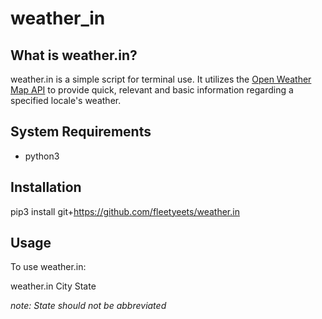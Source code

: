 # weather_in

## What is weather.in?

weather.in is a simple script for terminal use.  It utilizes the <a href = "https://openweathermap.org/current">Open Weather Map API</a> to provide quick, relevant and basic information regarding a specified locale's weather.

## System Requirements

* python3

## Installation

pip3 install git+https://github.com/fleetyeets/weather.in

## Usage

To use weather.in:

weather.in City State

*note: State should not be abbreviated*